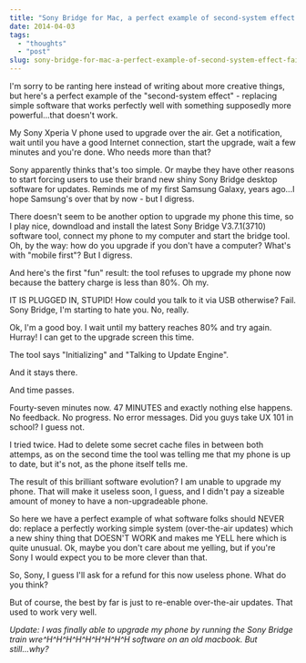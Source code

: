 ```yaml
---
title: "Sony Bridge for Mac, a perfect example of second-system effect #fail!"
date: 2014-04-03
tags: 
  - "thoughts"
  - "post"
slug: sony-bridge-for-mac-a-perfect-example-of-second-system-effect-fail
---
```


I'm sorry to be ranting here instead of writing about more creative things, but here's a perfect example of the "second-system effect" - replacing simple software that works perfectly well with something supposedly more powerful...that doesn't work.

My Sony Xperia V phone used to upgrade over the air. Get a notification, wait until you have a good Internet connection, start the upgrade, wait a few minutes and you're done. Who needs more than that?

Sony apparently thinks that's too simple. Or maybe they have other reasons to start forcing users to use their brand new shiny Sony Bridge desktop software for updates. Reminds me of my first Samsung Galaxy, years ago...I hope Samsung's over that by now - but I digress.

There doesn't seem to be another option to upgrade my phone this time, so I play nice, downdload and install the latest Sony Bridge V3.7.1(3710) software tool, connect my phone to my computer and start the bridge tool. Oh, by the way: how do you upgrade if you don't have a computer? What's with "mobile first"? But I digress.

And here's the first "fun" result: the tool refuses to upgrade my phone now because the battery charge is less than 80%. Oh my.

IT IS PLUGGED IN, STUPID! How could you talk to it via USB otherwise? Fail. Sony Bridge, I'm starting to hate you. No, really.

Ok, I'm a good boy. I wait until my battery reaches 80% and try again. Hurray! I can get to the upgrade screen this time.

The tool says "Initializing" and "Talking to Update Engine".

And it stays there.

And time passes.

Fourty-seven minutes now. 47 MINUTES and exactly nothing else happens. No feedback. No progress. No error messages. Did you guys take UX 101 in school? I guess not.

I tried twice. Had to delete some secret cache files in between both attemps, as on the second time the tool was telling me that my phone is up to date, but it's not, as the phone itself tells me.

The result of this brilliant software evolution? I am unable to upgrade my phone. That will make it useless soon, I guess, and I didn't pay a sizeable amount of money to have a non-upgradeable phone.

So here we have a perfect example of what software folks should NEVER do: replace a perfectly working simple system (over-the-air updates) which a new shiny thing that DOESN'T WORK and makes me YELL here which is quite unusual. Ok, maybe you don't care about me yelling, but if you're Sony I would expect you to be more clever than that.

So, Sony, I guess I'll ask for a refund for this now useless phone. What do you think?

But of course, the best by far is just to re-enable over-the-air updates. That used to work very well.

_Update: I was finally able to upgrade my phone by running the Sony Bridge train wre^H^H^H^H^H^H^H^H^H software on an old macbook. But still...why?_
